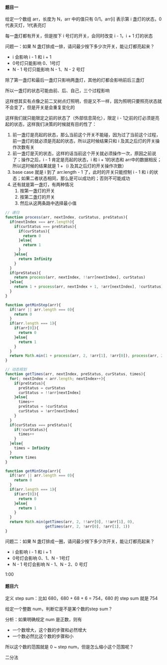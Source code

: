 #### 题目一

给定一个数组 arr，长度为 N，arr 中的值只有 0/1。arr[i] 表示第 i 盏灯的状态，0代表灭灯，1代表亮灯

每一盏灯都有开关，但是按下 i 号灯的开关，会同时改变 i - 1，i + 1 灯的状态

问题一：如果 N 盏灯排成一排，请问最少按下多少次开关，能让灯都亮起来？

- i 会影响 i - 1 和 i + 1
- 0号灯只能影响 0、1号灯
- N - 1 号灯只能影响 N - 1、N - 2 号灯



除了第一盏灯和最后一盏灯只影响两盏灯，其他的灯都会影响前后三盏灯

所以一盏灯的状态可能由前、后、自己，三个过程影响

这样想其实有点像之前二叉树点灯照明，但是又不一样，因为照明只要照亮状态就不会变了，但是开关是会重复变化的

这样我们就只能限定之前的状态了（外部信息简化），限定 i - 1之前的灯必须是亮起的状态，这样我们决策的时候就有目的性了：

1. 前一盏灯是亮起的状态，那么当前这个开关不能碰，因为过了当前这个过程，前一盏灯的就必须是亮起的状态，所以这时候结果只和 i 及其之后灯的开关操作次数有关
2. 前一盏灯是灭的状态，这样的话当前这个开关就必须操作一次，原因之前说了；操作之后，i - 1 肯定是亮起的状态，i 和 i + 1的状态和 arr中的数据相反；所以这时候的结果就是 1 +（i 及其之后灯的开关操作次数）
3. base case 就是 i 到了 arr.length - 1 了，此时的开关只能控制 i - 1 和 i 的状态；如果二者状态相同，那么是可以成功的；否则不可能成功
4. 还有就是第一盏灯，有两种情况
   1. 按第一盏灯的开关
   2. 按第二盏灯的开关
   3. 然后从这两条路中选择最小值



```javascript
// 递归
function process(arr, nextIndex, curStatus, preStatus){
  if(nextIndex === arr.length){
    if(curStatus === preStatus){
      if(curStatus){
        return 0
      }else{
        return 1
      }
    }else{
      return Infinity
    }
  }
  if(preStatus){
    return process(arr, nextIndex, !!arr[nextIndex], curStatus)
  }else{
    return 1 + process(arr, nextIndex + 1, !arr[nextIndex], !curStatus)
  }
}

function getMinStep(arr){
  if(!arr || arr.length === 0){
    return 0
  }
  if(arr.length === 1){
    if(arr[0]){
      return 0
    }else{
      return 1
    }
  }
  return Math.min(1 + process(arr, 2, !arr[1], !arr[0]), process(arr, 2, !!arr[1], !!arr[0]))
}
```



```javascript
// 动态规划
function getTimes(arr, nextIndex, preStatus, curStatus, times){
  for(; nextIndex < arr.length; nextIndex++){
    if(preStatus){
      preStatus = curStatus
      curStatus = !!arr[nextIndex]
    }else{
      times++
      preStatus = !curStatus
      curStatus = !arr[nextIndex]
    }
  }
  if(curStatus === preStatus){
    if(!curStatus){
      times++
    }
  }else{
    times = Infinity
  }
  return times
}

function getMinStep(arr){
  if(!arr || arr.length === 0){
    return 0
  }
  if(arr.length === 1){
    if(arr[0]){
      return 0
    }else{
      return 1
    }
  }
  return Math.min(getTimes(arr, 2, !!arr[0], !!arr[1], 0),
  				  getTimes(arr, 2, !arr[0], !arr[1], 1))
}
```



问题二：如果 N 盏灯排成一圈，请问最少按下多少次开关，能让灯都亮起来？

- i 会影响 i - 1 和 i + 1
- 0号灯会影响 0、1、N - 1号灯
- N - 1 号灯会影响 N - 1、N - 2、0 号灯

1:00

#### 题目六

定义 step sum：比如 680，680 + 68 + 6 = 754，680 的 step sum 就是 754

给定一个整数 num，判断它是不是某个数的step sum？



分析：如果明确规定 num 是正数，则有

- 一个数增大，这个数的步骤和必然增大
- 一个数必然比这个数的步骤和小

所以这个数的范围就是 0 ~ step num，但是怎么缩小这个范围呢？

二分法



